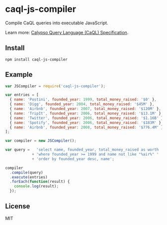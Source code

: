 # caql-js-compiler

Compile CaQL queries into executable JavaScript.

Learn more: [Calypso Query Language (CaQL) Specification](https://github.com/kevinswiber/caql).

## Install

`npm install caql-js-compiler`

## Example

```js
var JSCompiler = require('caql-js-compiler');

var entries = [
  { name: 'Postini', founded_year: 1999, total_money_raised: '$0' },
  { name: 'Digg', founded_year: 2004, total_money_raised: '$45M' },
  { name: 'Airbnb', founded_year: 2007, total_money_raised: '$120M' },
  { name: 'TripIt', founded_year: 2006, total_money_raised: '$13.1M' },
  { name: 'Twitter', founded_year: 2006, total_money_raised: '$1.16B' },
  { name: 'Spotify', founded_year: 2006, total_money_raised: '$183M' },
  { name: 'Airbnb', founded_year: 2008, total_money_raised: '$776.4M' }
];

var compiler = new JSCompiler();

var query =   'select name, founded_year, total_money_raised as worth '
            + 'where founded_year >= 1999 and name not like "%air%" '
            + 'order by founded_year desc, name';

compiler
  .compile(query)
  .execute(entries)
  .forEach(function(result) {
    console.log(result);
  });
```

## License

MIT
